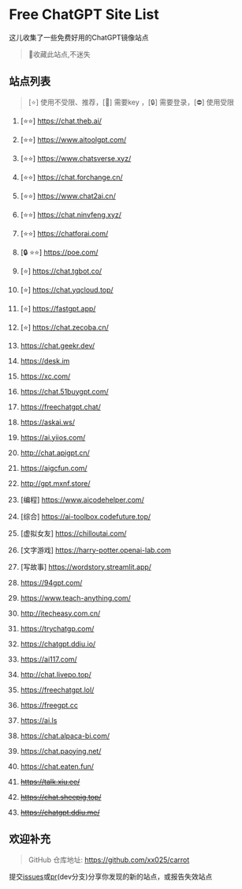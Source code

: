 # Free ChatGPT Site List

这儿收集了一些免费好用的ChatGPT镜像站点

> 🤭收藏此站点,不迷失


## 站点列表
>[⭐] 使用不受限、推荐，[🔑] 需要key ，[🔒] 需要登录，[⛔] 使用受限

1. [⭐⭐] https://chat.theb.ai/

2. [⭐⭐] https://www.aitoolgpt.com/

3. [⭐⭐] https://www.chatsverse.xyz/

4. [⭐⭐] https://chat.forchange.cn/

5. [⭐⭐] https://www.chat2ai.cn/

6. [⭐⭐]  https://chat.ninvfeng.xyz/

7. [⭐⭐] https://chatforai.com/

8. [🔒 ⭐⭐] https://poe.com/

9. [⭐] https://chat.tgbot.co/

10. [⭐] https://chat.yqcloud.top/

11. [⭐] https://fastgpt.app/

12. [⭐] https://chat.zecoba.cn/

13. https://chat.geekr.dev/

14. https://desk.im

15. https://xc.com/

16. https://chat.51buygpt.com/

17. https://freechatgpt.chat/

18. https://askai.ws/

19. https://ai.yiios.com/

20. http://chat.apigpt.cn/

21. https://aigcfun.com/

22. http://gpt.mxnf.store/

23. [编程] https://www.aicodehelper.com/

24. [综合] https://ai-toolbox.codefuture.top/

25. [虚拟女友] https://chilloutai.com/

26. [文字游戏] https://harry-potter.openai-lab.com

27. [写故事] https://wordstory.streamlit.app/

28. https://94gpt.com/

29. https://www.teach-anything.com/

30. http://itecheasy.com.cn/

31. https://trychatgp.com/

32. https://chatgpt.ddiu.io/

33. https://ai117.com/

34. http://chat.livepo.top/

35. https://freechatgpt.lol/

36. https://freegpt.cc

37. https://ai.ls

38. https://chat.alpaca-bi.com/

39. https://chat.paoying.net/

40. https://chat.eaten.fun/

41. ~~https://talk.xiu.ee/~~

42. ~~https://chat.sheepig.top/~~

43. ~~https://chatgpt.ddiu.me/~~



## 欢迎补充
>GitHub 仓库地址: https://github.com/xx025/carrot

提交[issues](https://github.com/xx025/carrot/issues)或[pr](https://github.com/xx025/carrot/pulls)(dev分支)分享你发现的新的站点，或报告失效站点


